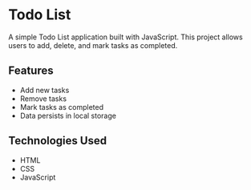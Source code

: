 # Todo List  

A simple Todo List application built with JavaScript. This project allows users to add, delete, and mark tasks as completed.  

## Features  
- Add new tasks  
- Remove tasks  
- Mark tasks as completed  
- Data persists in local storage

## Technologies Used  
- HTML  
- CSS  
- JavaScript

